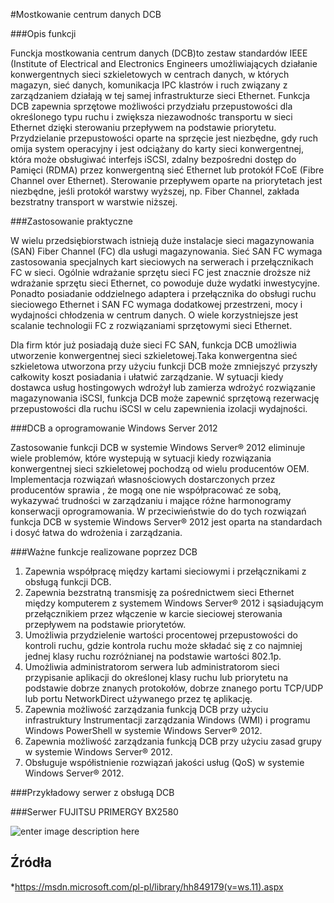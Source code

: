 
#Mostkowanie centrum danych DCB

###Opis funkcji

Funckja mostkowania centrum danych (DCB)to zestaw standardów IEEE (Institute of Electrical and Electronics Engineers umożliwiających działanie konwergentnych sieci szkieletowych w centrach danych, w których magazyn, sieć danych, komunikacja IPC klastrów i ruch związany z zarządzaniem działają w tej samej infrastrukturze sieci Ethernet.
Funkcja DCB zapewnia sprzętowe możliwości przydziału przepustowości dla określonego typu ruchu i zwiększa niezawodnośc transportu w sieci Ethernet dzięki sterowaniu przepływem na podstawie priorytetu. Przydzielanie przepustowości oparte na sprzęcie jest niezbędne, gdy ruch omija system operacyjny i jest odciążany do karty sieci konwergentnej, która może obsługiwać interfejs iSCSI, zdalny bezpośredni dostęp do Pamięci (RDMA) przez konwergentną sieć Ethernet lub protokół FCoE (Fibre Channel over Ethernet). Sterowanie przepływem oparte na priorytetach jest niezbędne, jeśli protokół warstwy wyższej, np. Fiber Channel, zakłada bezstratny transport w warstwie niższej.

###Zastosowanie praktyczne

W wielu przedsiębiorstwach istnieją duże instalacje sieci magazynowania (SAN) Fiber Channel (FC) dla usługi magazynowania. Sieć SAN FC wymaga zastosowania specjalnych kart sieciowych na serwerach i przełącznikach FC w sieci. Ogólnie wdrażanie sprzętu sieci FC jest znacznie droższe niż wdrażanie sprzętu sieci Ethernet, co powoduje duże wydatki inwestycyjne. Ponadto posiadanie oddzielnego adaptera i przełącznika do obsługi ruchu sieciowego Ethernet i SAN FC wymaga dodatkowej przestrzeni, mocy i wydajności chłodzenia w centrum danych. O wiele korzystniejsze jest scalanie technologii FC z rozwiązaniami sprzętowymi sieci Ethernet.

Dla firm któr już posiadają duże sieci FC SAN, funkcja DCB umożliwia utworzenie konwergentnej sieci szkieletowej.Taka konwergentna sieć szkieletowa utworzona przy użyciu funkcji DCB może zmniejszyć przyszły całkowity koszt posiadania i ułatwić zarządzanie. W sytuacji  kiedy dostawca usług hostingowych wdrożył lub zamierza wdrożyć rozwiązanie magazynowania iSCSI, funkcja DCB może zapewnić sprzętową rezerwację przepustowości dla ruchu iSCSI w celu zapewnienia izolacji wydajności.

###DCB a oprogramowanie Windows Server 2012

Zastosowanie funkcji DCB w systemie Windows Server® 2012 eliminuje wiele problemów, które wystepują w sytuacji kiedy rozwiązania konwergentnej sieci szkieletowej pochodzą od wielu producentów OEM. Implementacja rozwiązań własnościowych dostarczonych przez producentów sprawia , że mogą one nie współpracować ze sobą, wykazywać trudności w zarządzaniu i mające różne harmonogramy konserwacji oprogramowania. W przeciwieństwie do do tych rozwiązań funkcja DCB w systemie Windows Server® 2012 jest oparta na standardach i dosyć łatwa do wdrożenia i zarządzania. 

###Ważne funkcje realizowane poprzez DCB

1. Zapewnia współpracę między kartami sieciowymi i przełącznikami z obsługą funkcji DCB.
2. Zapewnia bezstratną transmisję za pośrednictwem sieci Ethernet między komputerem z systemem Windows Server® 2012 i sąsiadującym przełącznikiem przez włączenie w karcie sieciowej sterowania przepływem na podstawie priorytetów.
3. Umożliwia przydzielenie wartości procentowej przepustowości do kontroli ruchu, gdzie kontrola ruchu może składać się z co najmniej jednej klasy ruchu rozróżnianej na podstawie wartości 802.1p.
4. Umożliwia administratorom serwera lub administratorom sieci przypisanie aplikacji do określonej klasy ruchu lub priorytetu na podstawie dobrze znanych protokołów, dobrze znanego portu TCP/UDP lub portu NetworkDirect używanego przez tę aplikację.
5. Zapewnia możliwość zarządzania funkcją DCB przy użyciu infrastruktury Instrumentacji zarządzania Windows (WMI) i programu Windows PowerShell w systemie Windows Server® 2012.
6. Zapewnia możliwość zarządzania funkcją DCB przy użyciu zasad grupy w systemie Windows Server® 2012.
7. Obsługuje współistnienie rozwiązań jakości usług (QoS) w systemie Windows Server® 2012.

###Przykładowy serwer z obsługą DCB

###Serwer FUJITSU PRIMERGY BX2580

![enter image description here](http://www.fujitsu.com/fts/Images/W-DK35258_tcm21-1414992.png)

## Źródła

*<https://msdn.microsoft.com/pl-pl/library/hh849179(v=ws.11).aspx>
